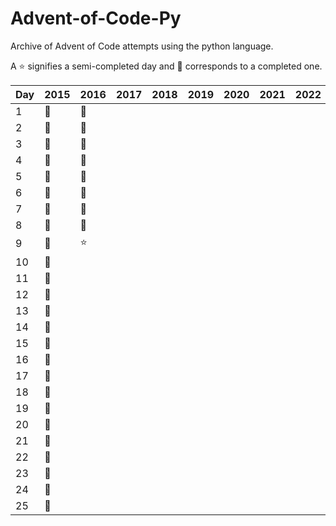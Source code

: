 # Advent-of-Code-Py
Archive of Advent of Code attempts using the python language.

 A :star: signifies a semi-completed day and :star2: corresponds to a completed one.

| Day | 2015    | 2016    | 2017    | 2018    | 2019    | 2020    | 2021    | 2022    | 2023    |
|-----|---------|---------|---------|---------|---------|---------|---------|---------|---------|
| 1   | :star2: | :star2: |         |         |         |         |         |         |         |
| 2   | :star2: | :star2: |         |         |         |         |         |         |         |
| 3   | :star2: | :star2: |         |         |         |         |         |         |         |
| 4   | :star2: | :star2: |         |         |         |         |         |         |         |
| 5   | :star2: | :star2: |         |         |         |         |         |         |         |
| 6   | :star2: | :star2: |         |         |         |         |         |         |         |
| 7   | :star2: | :star2: |         |         |         |         |         |         |         |
| 8   | :star2: | :star2: |         |         |         |         |         |         |         |
| 9   | :star2: | :star:  |         |         |         |         |         |         |         |
| 10  | :star2: |         |         |         |         |         |         |         |         |
| 11  | :star2: |         |         |         |         |         |         |         |         |
| 12  | :star2: |         |         |         |         |         |         |         |         |
| 13  | :star2: |         |         |         |         |         |         |         |         |
| 14  | :star2: |         |         |         |         |         |         |         |         |
| 15  | :star2: |         |         |         |         |         |         |         |         |
| 16  | :star2: |         |         |         |         |         |         |         |         |
| 17  | :star2: |         |         |         |         |         |         |         |         |
| 18  | :star2: |         |         |         |         |         |         |         |         |
| 19  | :star2: |         |         |         |         |         |         |         |         |
| 20  | :star2: |         |         |         |         |         |         |         |         |
| 21  | :star2: |         |         |         |         |         |         |         |         |
| 22  | :star2: |         |         |         |         |         |         |         |         |
| 23  | :star2: |         |         |         |         |         |         |         |         |
| 24  | :star2: |         |         |         |         |         |         |         |         |
| 25  | :star2: |         |         |         |         |         |         |         |         |
